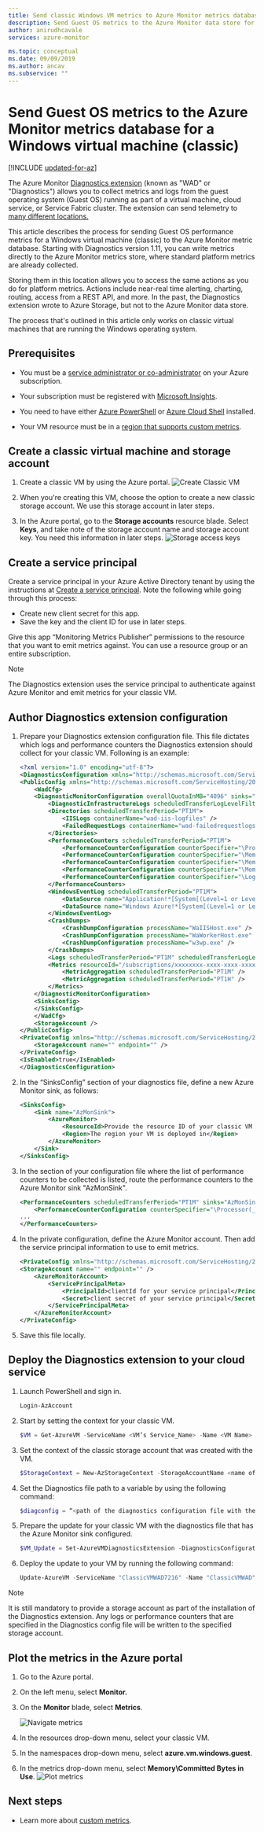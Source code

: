 ```yaml
---
title: Send classic Windows VM metrics to Azure Monitor metrics database
description: Send Guest OS metrics to the Azure Monitor data store for a Windows virtual machine (classic)
author: anirudhcavale            
services: azure-monitor

ms.topic: conceptual
ms.date: 09/09/2019
ms.author: ancav
ms.subservice: ""
---
```


# Send Guest OS metrics to the Azure Monitor metrics database for a Windows virtual machine (classic)

[!INCLUDE [updated-for-az](../../../includes/updated-for-az.md)]

The Azure Monitor [Diagnostics extension](../essentials/diagnostics-extension-overview.md) (known as "WAD" or "Diagnostics") allows you to collect metrics and logs from the guest operating system (Guest OS) running as part of a virtual machine, cloud service, or Service Fabric cluster. The extension can send telemetry to [many different locations.](./data-platform.md?toc=/azure/azure-monitor/toc.json)

This article describes the process for sending Guest OS performance metrics for a Windows virtual machine (classic) to the Azure Monitor metric database. Starting with Diagnostics version 1.11, you can write metrics directly to the Azure Monitor metrics store, where standard platform metrics are already collected. 

Storing them in this location allows you to access the same actions as you do for platform metrics. Actions include near-real time alerting, charting, routing, access from a REST API, and more. In the past, the Diagnostics extension wrote to Azure Storage, but not to the Azure Monitor data store. 

The process that's outlined in this article only works on classic virtual machines that are running the Windows operating system.

## Prerequisites

- You must be a [service administrator or co-administrator](../../cost-management-billing/manage/add-change-subscription-administrator.md) on your Azure subscription. 

- Your subscription must be registered with [Microsoft.Insights](../../azure-resource-manager/management/resource-providers-and-types.md). 

- You need to have either [Azure PowerShell](/powershell/azure) or [Azure Cloud Shell](../../cloud-shell/overview.md) installed.

- Your VM resource must be in a [region that supports custom metrics](metrics-custom-overview.md#supported-regions).

## Create a classic virtual machine and storage account

1. Create a classic VM by using the Azure portal.
   ![Create Classic VM](./media/collect-custom-metrics-guestos-vm-classic/create-classic-vm.png)

1. When you're creating this VM, choose the option to create a new classic storage account. We use this storage account in later steps.

1. In the Azure portal, go to the **Storage accounts** resource blade. Select **Keys**, and take note of the storage account name and storage account key. You need this information in later steps.
   ![Storage access keys](./media/collect-custom-metrics-guestos-vm-classic/storage-access-keys.png)

## Create a service principal

Create a service principal in your Azure Active Directory tenant by using the instructions at [Create a service principal](../../active-directory/develop/howto-create-service-principal-portal.md). Note the following while going through this process: 
- Create new client secret for this app.
- Save the key and the client ID for use in later steps.

Give this app “Monitoring Metrics Publisher” permissions to the resource that you want to emit metrics against. You can use a resource group or an entire subscription.  

> [!NOTE]
> The Diagnostics extension uses the service principal to authenticate against Azure Monitor and emit metrics for your classic VM.

## Author Diagnostics extension configuration

1. Prepare your Diagnostics extension configuration file. This file dictates which logs and performance counters the Diagnostics extension should collect for your classic VM. Following is an example:

    ```xml
    <?xml version="1.0" encoding="utf-8"?>
    <DiagnosticsConfiguration xmlns="http://schemas.microsoft.com/ServiceHosting/2010/10/DiagnosticsConfiguration">
    <PublicConfig xmlns="http://schemas.microsoft.com/ServiceHosting/2010/10/DiagnosticsConfiguration">
        <WadCfg>
        <DiagnosticMonitorConfiguration overallQuotaInMB="4096" sinks="applicationInsights.errors">
            <DiagnosticInfrastructureLogs scheduledTransferLogLevelFilter="Error" />
            <Directories scheduledTransferPeriod="PT1M">
                <IISLogs containerName="wad-iis-logfiles" />
                <FailedRequestLogs containerName="wad-failedrequestlogs" />
            </Directories>
            <PerformanceCounters scheduledTransferPeriod="PT1M">
                <PerformanceCounterConfiguration counterSpecifier="\Processor(*)\% Processor Time" sampleRate="PT15S" />
                <PerformanceCounterConfiguration counterSpecifier="\Memory\Available Bytes" sampleRate="PT15S" />
                <PerformanceCounterConfiguration counterSpecifier="\Memory\Committed Bytes" sampleRate="PT15S" />
                <PerformanceCounterConfiguration counterSpecifier="\Memory\% Committed Bytes" sampleRate="PT15S" />
                <PerformanceCounterConfiguration counterSpecifier="\LogicalDisk(*)\Disk Read Bytes/sec" sampleRate="PT15S" />
            </PerformanceCounters>
            <WindowsEventLog scheduledTransferPeriod="PT1M">
                <DataSource name="Application!*[System[(Level=1 or Level=2 or Level=3)]]" />
                <DataSource name="Windows Azure!*[System[(Level=1 or Level=2 or Level=3 or Level=4)]]" />
            </WindowsEventLog>
            <CrashDumps>
                <CrashDumpConfiguration processName="WaIISHost.exe" />
                <CrashDumpConfiguration processName="WaWorkerHost.exe" />
                <CrashDumpConfiguration processName="w3wp.exe" />
            </CrashDumps>
            <Logs scheduledTransferPeriod="PT1M" scheduledTransferLogLevelFilter="Error" />
            <Metrics resourceId="/subscriptions/xxxxxxxx-xxxx-xxxx-xxxx-xxxxxxxxxxxx/resourceGroups/MyResourceGroup/providers/Microsoft.ClassicCompute/virtualMachines/MyClassicVM">
                <MetricAggregation scheduledTransferPeriod="PT1M" />
                <MetricAggregation scheduledTransferPeriod="PT1H" />
            </Metrics>
        </DiagnosticMonitorConfiguration>
        <SinksConfig>
        </SinksConfig>
        </WadCfg>
        <StorageAccount />
    </PublicConfig>
    <PrivateConfig xmlns="http://schemas.microsoft.com/ServiceHosting/2010/10/DiagnosticsConfiguration">
        <StorageAccount name="" endpoint="" />
    </PrivateConfig>
    <IsEnabled>true</IsEnabled>
    </DiagnosticsConfiguration>
    ```
1. In the “SinksConfig” section of your diagnostics file, define a new Azure Monitor sink, as follows:

    ```xml
    <SinksConfig>
        <Sink name="AzMonSink">
            <AzureMonitor>
                <ResourceId>Provide the resource ID of your classic VM </ResourceId>
                <Region>The region your VM is deployed in</Region>
            </AzureMonitor>
        </Sink>
    </SinksConfig>
    ```

1. In the section of your configuration file where the list of performance counters to be collected is listed, route the performance counters to the Azure Monitor sink "AzMonSink".

    ```xml
    <PerformanceCounters scheduledTransferPeriod="PT1M" sinks="AzMonSink">
        <PerformanceCounterConfiguration counterSpecifier="\Processor(_Total)\% Processor Time" sampleRate="PT15S" />
    ...
    </PerformanceCounters>
    ```

1. In the private configuration, define the Azure Monitor account. Then add the service principal information to use to emit metrics.

    ```xml
    <PrivateConfig xmlns="http://schemas.microsoft.com/ServiceHosting/2010/10/DiagnosticsConfiguration">
    <StorageAccount name="" endpoint="" />
        <AzureMonitorAccount>
            <ServicePrincipalMeta>
                <PrincipalId>clientId for your service principal</PrincipalId>
                <Secret>client secret of your service principal</Secret>
            </ServicePrincipalMeta>
        </AzureMonitorAccount>
    </PrivateConfig>
    ```

1. Save this file locally.

## Deploy the Diagnostics extension to your cloud service

1. Launch PowerShell and sign in.

    ```powershell
    Login-AzAccount
    ```

1. Start by setting the context for your classic VM.

    ```powershell
    $VM = Get-AzureVM -ServiceName <VM’s Service_Name> -Name <VM Name>
    ```

1. Set the context of the classic storage account that was created with the VM.

    ```powershell
    $StorageContext = New-AzStorageContext -StorageAccountName <name of your storage account from earlier steps> -storageaccountkey "<storage account key from earlier steps>"
    ```

1.	Set the Diagnostics file path to a variable by using the following command:

    ```powershell
    $diagconfig = “<path of the diagnostics configuration file with the Azure Monitor sink configured>”
    ```

1.	Prepare the update for your classic VM with the diagnostics file that has the Azure Monitor sink configured.

    ```powershell
    $VM_Update = Set-AzureVMDiagnosticsExtension -DiagnosticsConfigurationPath $diagconfig -VM $VM -StorageContext $Storage_Context
    ```

1.	Deploy the update to your VM by running the following command:

    ```powershell
    Update-AzureVM -ServiceName "ClassicVMWAD7216" -Name "ClassicVMWAD" -VM $VM_Update.VM
    ```

> [!NOTE]
> It is still mandatory to provide a storage account as part of the installation of the Diagnostics extension. Any logs or performance counters that are specified in the Diagnostics config file will be written to the specified storage account.

## Plot the metrics in the Azure portal

1.	Go to the Azure portal. 

1.	On the left menu, select **Monitor.**

1.	On the **Monitor** blade, select **Metrics**.

    ![Navigate metrics](./media/collect-custom-metrics-guestos-vm-classic/navigate-metrics.png)

1. In the resources drop-down menu, select your classic VM.

1. In the namespaces drop-down menu, select **azure.vm.windows.guest**.

1. In the metrics drop-down menu, select **Memory\Committed Bytes in Use**.
   ![Plot metrics](./media/collect-custom-metrics-guestos-vm-classic/plot-metrics.png)


## Next steps
- Learn more about [custom metrics](metrics-custom-overview.md).
